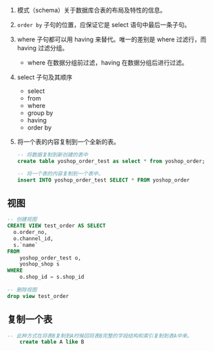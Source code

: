 1. 模式（schema）关于数据库合表的布局及特性的信息。

2. `order by` 子句的位置，应保证它是 select 语句中最后一条子句。

3. where 子句都可以用 having 来替代。唯一的差别是 where 过滤行，而 having 过滤分组。

   * where 在数据分组前过滤，having 在数据分组后进行过滤。

4. select 子句及其顺序

   * select
   * from
   * where
   * group by
   * having
   * order by

5. 将一个表的内容复制到一个全新的表。

   ```sql
   -- 将数据复制到新创建的表中
   create table yoshop_order_test as select * from yoshop_order;
   
   -- 将一个表的内容复制到一个表中。
   insert INTO yoshop_order_test SELECT * FROM yoshop_order
   ```


## 视图

```sql
-- 创建视图
CREATE VIEW test_order AS SELECT
  o.order_no,
  o.channel_id,
  s.`name` 
FROM
	yoshop_order_test o,
	yoshop_shop s 
WHERE
	o.shop_id = s.shop_id
	
-- 删除视图
drop view test_order
```

## 复制一个表

```sql
-- 此种方式在将表B复制到A时候回将表B完整的字段结构和索引复制到表A中来。
	create table A like B
```



